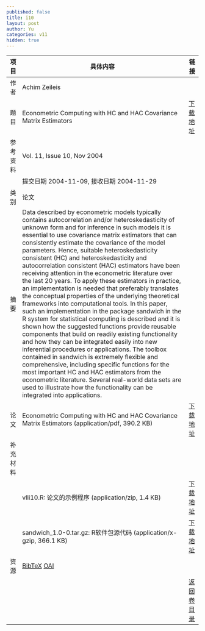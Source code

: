 ```yaml
---
published: false
title: i10
layout: post
author: Yu
categories: v11
hidden: true
---
```


| 项目 | 具体内容 | 链接 |
|---:|---|---|
| 作者 | Achim Zeileis| |
| 题目 |Econometric Computing with HC and HAC Covariance Matrix Estimators | [下载地址](http://www.jstatsoft.org/v11/i10/paper) |
| 参考资料 |Vol. 11, Issue 10, Nov 2004 | |
| | 提交日期 2004-11-09, 接收日期 2004-11-29| | 
| 类别 | 论文| |
| 摘要 | Data described by econometric models typically contains autocorrelation and/or heteroskedasticity of unknown form and for inference in such models it is essential to use covariance matrix estimators that can consistently estimate the covariance of the model parameters. Hence, suitable heteroskedasticity consistent (HC) and heteroskedasticity and autocorrelation consistent (HAC) estimators have been receiving attention in the econometric literature over the last 20 years. To apply these estimators in practice, an implementation is needed that preferably translates the conceptual properties of the underlying theoretical frameworks into computational tools. In this paper, such an implementation in the package sandwich in the R system for statistical computing is described and it is shown how the suggested functions provide reusable components that build on readily existing functionality and how they can be integrated easily into new inferential procedures or applications. The toolbox contained in sandwich is extremely flexible and comprehensive, including specific functions for the most important HC and HAC estimators from the econometric literature. Several real-world data sets are used to illustrate how the functionality can be integrated into applications.| |
| 论文 | Econometric Computing with HC and HAC Covariance Matrix Estimators  (application/pdf, 390.2 KB)| [下载地址](http://www.jstatsoft.org/v11/i10/paper) |
| 补充材料 | | |
| |vlli10.R: 论文的示例程序  (application/zip, 1.4 KB)|  [下载地址](http://www.jstatsoft.org/v11/i10/supp/1) |
| |sandwich_1.0-0.tar.gz: R软件包源代码  (application/x-gzip, 366.1 KB)|  [下载地址](http://www.jstatsoft.org/v11/i10/supp/2) |
| 资源 | [BibTeX](http://www.jstatsoft.org/v11/i10/bibtex) [OAI](http://www.jstatsoft.org/oai?verb=GetRecord&identifier=oai.jstatsoft/v11/i10&prefix=oai_dc)| |
| |  | [返回卷目录]({{site.baseurl}}/volume/v11.html) |